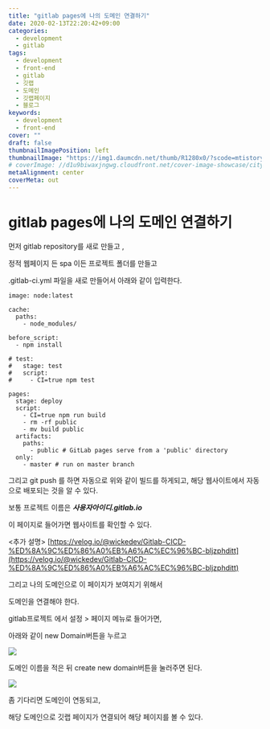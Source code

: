 ```yaml
---
title: "gitlab pages에 나의 도메인 연결하기"
date: 2020-02-13T22:20:42+09:00
categories:
  - development
  - gitlab
tags:
  - development
  - front-end
  - gitlab
  - 깃랩
  - 도메인
  - 깃랩페이지
  - 블로그
keywords:
  - development
  - front-end
cover: ""
draft: false
thumbnailImagePosition: left
thumbnailImage: "https://img1.daumcdn.net/thumb/R1280x0/?scode=mtistory2&fname=https%3A%2F%2Fblog.kakaocdn.net%2Fdn%2FB7wAZ%2FbtqBUTZRU2a%2FZkVPDNukK7yJTuC8it3Mv1%2Fimg.png"
# coverImage: //d1u9biwaxjngwg.cloudfront.net/cover-image-showcase/city.jpg
metaAlignment: center
coverMeta: out
---
```


# gitlab pages에 나의 도메인 연결하기

먼저 gitlab repository를 새로 만들고 ,

정적 웹페이지 든 spa 이든 프로젝트 폴더를 만들고

.gitlab-ci.yml 파일을 새로 만들어서 아래와 같이 입력한다.

<!--adsense-->

```
image: node:latest

cache:
  paths:
    - node_modules/

before_script:
  - npm install

# test:
#   stage: test
#   script:
#     - CI=true npm test

pages:
  stage: deploy
  script:
    - CI=true npm run build
    - rm -rf public
    - mv build public
  artifacts:
    paths:
      - public # GitLab pages serve from a 'public' directory
  only:
    - master # run on master branch
```

그리고 git push 를 하면 자동으로 위와 같이 빌드를 하게되고, 해당 웹사이트에서 자동으로 배포되는 것을 알 수 있다.

보통 프로젝트 이름은 _**사용자아이디.gitlab.io**_

이 페이지로 들어가면 웹사이트를 확인할 수 있다.

<추가 설명>
[https://velog.io/@wickedev/Gitlab-CICD-%ED%8A%9C%ED%86%A0%EB%A6%AC%EC%96%BC-bljzphditt](https://velog.io/@wickedev/Gitlab-CICD-%ED%8A%9C%ED%86%A0%EB%A6%AC%EC%96%BC-bljzphditt)

그리고 나의 도메인으로 이 페이지가 보여지기 위해서

도메인을 연결해야 한다.

gitlab프로젝트 에서 설정 > 페이지 메뉴로 들어가면,

아래와 같이 new Domain버튼을 누르고

![](https://img1.daumcdn.net/thumb/R1280x0/?scode=mtistory2&fname=https%3A%2F%2Fblog.kakaocdn.net%2Fdn%2FdVmYFg%2FbtqBUS00PcU%2FLDg2QEamgfgzriDV9T6wV0%2Fimg.png)

도메인 이름을 적은 뒤 create new domain버튼을 눌러주면 된다.

![](https://img1.daumcdn.net/thumb/R1280x0/?scode=mtistory2&fname=https%3A%2F%2Fblog.kakaocdn.net%2Fdn%2FB7wAZ%2FbtqBUTZRU2a%2FZkVPDNukK7yJTuC8it3Mv1%2Fimg.png)

좀 기다리면 도메인이 연동되고,

해당 도메인으로 깃랩 페이지가 연결되어 해당 페이지를 볼 수 있다.
